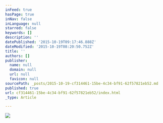 ```yaml
---
inFeed: true
hasPage: true
inNav: false
inLanguage: null
starred: false
keywords: []
description: ''
datePublished: '2015-10-19T09:17:46.888Z'
dateModified: '2015-10-19T08:20:50.752Z'
title: ''
authors: []
publisher:
  name: null
  domain: null
  url: null
  favicon: null
sourcePath: _posts/2015-10-19-cf314461-15be-4c34-bf91-62f57821eb52.md
published: true
url: cf314461-15be-4c34-bf91-62f57821eb52/index.html
_type: Article

---
```

![](https://the-grid-user-content.s3-us-west-2.amazonaws.com/eef64bb9-e204-4dee-8f93-b8b4ba2c9654.jpg)